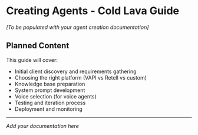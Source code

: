 # Creating Agents - Cold Lava Guide

*[To be populated with your agent creation documentation]*

## Planned Content

This guide will cover:
- Initial client discovery and requirements gathering
- Choosing the right platform (VAPI vs Retell vs custom)
- Knowledge base preparation
- System prompt development
- Voice selection (for voice agents)
- Testing and iteration process
- Deployment and monitoring

---

*Add your documentation here*
